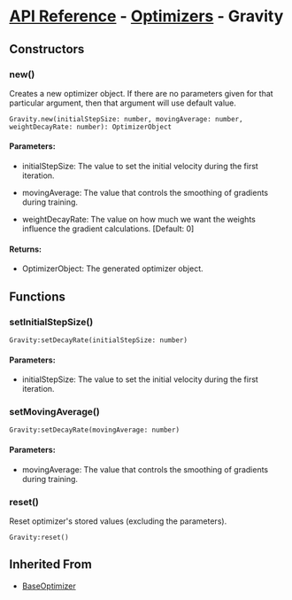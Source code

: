 # [API Reference](../../API.md) - [Optimizers](../Optimizers.md) - Gravity

## Constructors

### new()

Creates a new optimizer object. If there are no parameters given for that particular argument, then that argument will use default value.

```
Gravity.new(initialStepSize: number, movingAverage: number, weightDecayRate: number): OptimizerObject
```

#### Parameters:

* initialStepSize: The value to set the initial velocity during the first iteration.

* movingAverage: The value that controls the smoothing of gradients during training.

* weightDecayRate: The value on how much we want the weights influence the gradient calculations. [Default: 0]

#### Returns:

* OptimizerObject: The generated optimizer object.

## Functions

### setInitialStepSize()

```
Gravity:setDecayRate(initialStepSize: number)
```

#### Parameters:

* initialStepSize: The value to set the initial velocity during the first iteration.

### setMovingAverage()

```
Gravity:setDecayRate(movingAverage: number)
```

#### Parameters:

* movingAverage: The value that controls the smoothing of gradients during training.

### reset()

Reset optimizer's stored values (excluding the parameters).

```
Gravity:reset()
```

## Inherited From

* [BaseOptimizer](BaseOptimizer.md)
